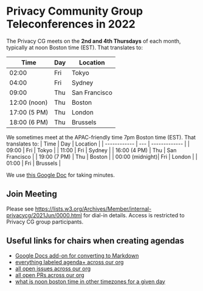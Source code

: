 # Privacy Community Group Teleconferences in 2022

The Privacy CG meets on the **2nd and 4th Thursdays** of each month, typically at
noon Boston time (EST). That translates to:

| Time         | Day | Location      |
| ------------ | --- | ------------- |
| 02:00        | Fri | Tokyo         |
| 04:00        | Fri | Sydney        |
| 09:00        | Thu | San Francisco |
| 12:00 (noon) | Thu | Boston        |
| 17:00 (5 PM) | Thu | London        |
| 18:00 (6 PM) | Thu | Brussels      |

We sometimes meet at the APAC-friendly time 7pm Boston time (EST). That translates to:
| Time         | Day | Location      |
| ------------ | --- | ------------- |
| 09:00        | Fri | Tokyo         |
| 11:00        | Fri | Sydney        |
| 16:00 (4 PM) | Thu | San Francisco |
| 19:00 (7 PM) | Thu | Boston        |
| 00:00 (midnight)| Fri | London     |
| 01:00        | Fri | Brussels      |

We use [this Google Doc](https://docs.google.com/document/d/1DZEhS1UHJ1PKxt5ZwKmn5LZ4bo10UFyNXeLp2dUuzRM/edit#) for taking minutes.

## Join Meeting
Please see https://lists.w3.org/Archives/Member/internal-privacycg/2021Jun/0000.html for dial-in details. Access is restricted to Privacy CG group participants.

## Useful links for chairs when creating agendas

* [Google Docs add-on for converting to Markdown](https://gsuite.google.com/marketplace/app/docs_to_markdown/700168918607)
* [everything labeled agenda+ across our org](https://github.com/search?q=org%3Aprivacycg+label%3Aagenda%2B&unscoped_q=label%3Aagenda%2B)
* [all open issues across our org](https://github.com/search?q=org%3Aprivacycg+is%3Aissue+is%3Aopen)
* [all open PRs across our org](https://github.com/search?q=org%3Aprivacycg+is%3Apr+is%3Aopen)
* [what is noon boston time in other timezones for a given day](https://www.timeanddate.com/worldclock/converter.html?iso=20211209T170000&p1=43&p2=248&p3=240&p4=224&p5=136&p6=48)
